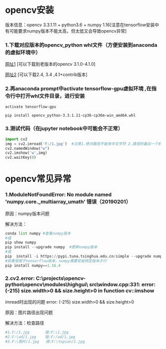 #  opencv安装

版本信息：opencv 3.3.1.11 + python3.6 + numpy 1.16[注意在tensorflow安装中有可能要求numpy版本不能太高，但太低又会导致opencv异常]



### 1.下载对应版本的opencv_python whl文件（方便安装到anaconda的虚拟环境中）

[网址1](https://pypi.org/project/opencv-python/3.3.1.11/#files) [可以下载到老版本的opencv 3.1.0-4.1.0]

[网址2](https://www.lfd.uci.edu/~gohlke/pythonlibs/) [可以下载2.4, 3.4 ,4.1+contrib版本]

###  2.再anaconda prompt中activate tensorflow-gpu虚拟环境  ,在指令行中打开whl文件目录，进行安装

`activate tensorflow-gpu`

`pip install opencv_python-3.3.1.11-cp36-cp36m-win_amd64.whl`

###  3.测试代码（在jupyter notebook中可能会不正常）



```python 
import cv2
img = cv2.imread('F:/1.jpg')  #注意1.绝对路径不能有中文字符 2.路径的最后一个斜线应该是/，前面的应该是\
cv2.namedWindow("w")  
cv2.imshow('w',img)
cv2.waitKey(0)
```



#  opencv常见异常

###  1.ModuleNotFoundError: No module named 'numpy.core._multiarray_umath' 错误（20190201）

原因：numpy版本问题

解决方法：

```python
conda list numpy #查看numpy版本
#或 
pip show numpy
pip install --upgrade numpy  #更新numpy版本
#或
pip  install -i https://pypi.tuna.tsinghua.edu.cn/simple --upgrade numpy
#如果受限于tensorflow版本，numpy需要安装特定版本才行
pip install numpy==1.16.4
```

###  2.cv2.error: C:\projects\opencv-python\opencv\modules\highgui\ src\window.cpp:331: error: (-215) size.width>0 && size.height>0 in function cv::imshow
imread时出现的问题  error: (-215) size.width>0 && size.height>0

原因：图片路径出现问题

解决方法：检查路径

```python
#1.F:/1.jpg       错:F:\1.jpg
#2.F:\ad/1.jpg    错:F:/ad/1.jpg
#3.F:\图片/1.jpg   错:F:\tupian/1.jpg
```

